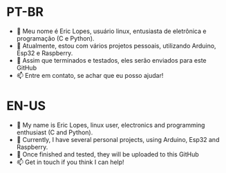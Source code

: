 # PT-BR

- 👋 Meu nome é Eric Lopes, usuário linux, entusiasta de eletrônica e programação (C e Python).
- 💞️ Atualmente, estou com vários projetos pessoais, utilizando Arduino, Esp32 e Raspberry.
- 🌱 Assim que terminados e testados, eles serão enviados para este GitHub
- 📫 Entre em contato, se achar que eu posso ajudar!

# EN-US

- 👋 My name is Eric Lopes, linux user, electronics and programming enthusiast (C and Python).
- 💞️ Currently, I have several personal projects, using Arduino, Esp32 and Raspberry.
- 🌱 Once finished and tested, they will be uploaded to this GitHub
- 📫 Get in touch if you think I can help!

<!---
eric-lopes/eric-lopes is a ✨ special ✨ repository because its `README.md` (this file) appears on your GitHub profile.
You can click the Preview link to take a look at your changes.
--->
